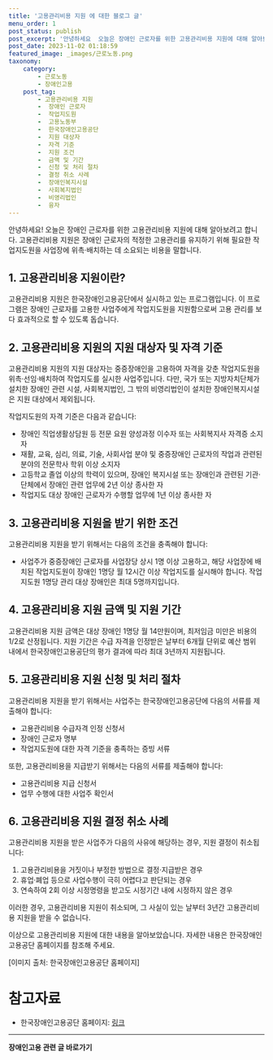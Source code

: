 ```yaml
---
title: '고용관리비용 지원 에 대한 블로그 글'
menu_order: 1
post_status: publish
post_excerpt: '안녕하세요  오늘은 장애인 근로자를 위한 고용관리비용 지원에 대해 알아보려고 합니다. 고용관리비용 지원은 장애인 근로자의 적정한 고용관리를 유지하기 위해 필요한 작업지도원을 사업장에 위촉 배치하는 데 소요되는 비용을 말합니다.'
post_date: 2023-11-02 01:18:59
featured_image: _images/근로노동.png
taxonomy:
    category:
        - 근로노동
        - 장애인고용
    post_tag:
        - 고용관리비용 지원
        -  장애인 근로자
        -  작업지도원
        -  고용노동부
        -  한국장애인고용공단
        -  지원 대상자
        -  자격 기준
        -  지원 조건
        -  금액 및 기간
        -  신청 및 처리 절차
        -  결정 취소 사례
        -  장애인복지시설
        -  사회복지법인
        -  비영리법인
        -  융자
---
```




안녕하세요! 오늘은 장애인 근로자를 위한 고용관리비용 지원에 대해 알아보려고 합니다. 고용관리비용 지원은 장애인 근로자의 적정한 고용관리를 유지하기 위해 필요한 작업지도원을 사업장에 위촉·배치하는 데 소요되는 비용을 말합니다.

## 1. 고용관리비용 지원이란?

고용관리비용 지원은 한국장애인고용공단에서 실시하고 있는 프로그램입니다. 이 프로그램은 장애인 근로자를 고용한 사업주에게 작업지도원을 지원함으로써 고용 관리를 보다 효과적으로 할 수 있도록 돕습니다.

## 2. 고용관리비용 지원의 지원 대상자 및 자격 기준

고용관리비용 지원의 지원 대상자는 중증장애인을 고용하여 자격을 갖춘 작업지도원을 위촉·선임·배치하여 작업지도를 실시한 사업주입니다. 다만, 국가 또는 지방자치단체가 설치한 장애인 관련 시설, 사회복지법인, 그 밖의 비영리법인이 설치한 장애인복지시설은 지원 대상에서 제외됩니다.

작업지도원의 자격 기준은 다음과 같습니다:
- 장애인 직업생활상담원 등 전문 요원 양성과정 이수자 또는 사회복지사 자격증 소지자
- 재활, 교육, 심리, 의료, 기술, 사회사업 분야 및 중증장애인 근로자의 작업과 관련된 분야의 전문학사 학위 이상 소지자
- 고등학교 졸업 이상의 학력이 있으며, 장애인 복지시설 또는 장애인과 관련된 기관·단체에서 장애인 관련 업무에 2년 이상 종사한 자
- 작업지도 대상 장애인 근로자가 수행할 업무에 1년 이상 종사한 자

## 3. 고용관리비용 지원을 받기 위한 조건

고용관리비용 지원을 받기 위해서는 다음의 조건을 충족해야 합니다:
- 사업주가 중증장애인 근로자를 사업장당 상시 1명 이상 고용하고, 해당 사업장에 배치된 작업지도원이 장애인 1명당 월 12시간 이상 작업지도를 실시해야 합니다. 작업지도원 1명당 관리 대상 장애인은 최대 5명까지입니다.

## 4. 고용관리비용 지원 금액 및 지원 기간

고용관리비용 지원 금액은 대상 장애인 1명당 월 14만원이며, 최저임금 미만은 비용의 1/2로 산정됩니다. 지원 기간은 수급 자격을 인정받은 날부터 6개월 단위로 예산 범위 내에서 한국장애인고용공단의 평가 결과에 따라 최대 3년까지 지원됩니다.

## 5. 고용관리비용 지원 신청 및 처리 절차

고용관리비용 지원을 받기 위해서는 사업주는 한국장애인고용공단에 다음의 서류를 제출해야 합니다:
- 고용관리비용 수급자격 인정 신청서
- 장애인 근로자 명부
- 작업지도원에 대한 자격 기준을 충족하는 증빙 서류

또한, 고용관리비용을 지급받기 위해서는 다음의 서류를 제출해야 합니다:
- 고용관리비용 지급 신청서
- 업무 수행에 대한 사업주 확인서

## 6. 고용관리비용 지원 결정 취소 사례

고용관리비용 지원을 받은 사업주가 다음의 사유에 해당하는 경우, 지원 결정이 취소됩니다:
1. 고용관리비용을 거짓이나 부정한 방법으로 결정·지급받은 경우
2. 휴업·폐업 등으로 사업수행이 극히 어렵다고 판단되는 경우
3. 연속하여 2회 이상 시정명령을 받고도 시정기간 내에 시정하지 않은 경우

이러한 경우, 고용관리비용 지원이 취소되며, 그 사실이 있는 날부터 3년간 고용관리비용 지원을 받을 수 없습니다.

이상으로 고용관리비용 지원에 대한 내용을 알아보았습니다. 자세한 내용은 한국장애인고용공단 홈페이지를 참조해 주세요.

[이미지 출처: 한국장애인고용공단 홈페이지]

# 참고자료
- 한국장애인고용공단 홈페이지: [링크](https://www.korea.kr)

<!-- wp:separator -->
<hr class="wp-block-separator has-alpha-channel-opacity"/>
<!-- /wp:separator -->

<!-- wp:group {"backgroundColor":"base","layout":{"type":"constrained"}} -->
<div class="wp-block-group has-base-background-color has-background"><!-- wp:paragraph {"align":"center","fontSize":"medium"} -->
<p class="has-text-align-center has-large-font-size"><strong>장애인고용 관련 글 바로가기</strong></p>
<!-- /wp:paragraph -->


<!-- wp:latest-posts
{"categories":[{"id":11037,"count":19,"description":"","link":"https://uknowlaw.com/category/%ec%9e%a5%ec%95%a0%ec%9d%b8%ea%b3%a0%ec%9a%a9/","name":"장애인고용","slug":"장애인고용","taxonomy":"category","parent":0,"meta":[],"_links":{"self":[{"href":"https://uknowlaw.com/wp-json/wp/v2/categories/11037"}],"collection":[{"href":"https://uknowlaw.com/wp-json/wp/v2/categories"}],"about":[{"href":"https://uknowlaw.com/wp-json/wp/v2/taxonomies/category"}],"wp:post_type":[{"href":"https://uknowlaw.com/wp-json/wp/v2/posts?categories=11037"}],"curies":[{"name":"wp","href":"https://api.w.org/{rel}","templated":true}]}}],"postsToShow":100,"excerptLength":28,"postLayout":"grid","columns":2,"featuredImageAlign":"left","featuredImageSizeSlug":"large","fontSize":18px} /--></div>
<!-- /wp:group -->